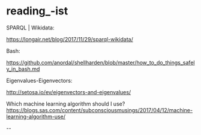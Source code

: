 # reading_-ist

SPARQL | Wikidata:

https://longair.net/blog/2017/11/29/sparql-wikidata/


Bash: 

https://github.com/anordal/shellharden/blob/master/how_to_do_things_safely_in_bash.md


Eigenvalues-Eigenvectors:

http://setosa.io/ev/eigenvectors-and-eigenvalues/


Which machine learning algorithm should I use?
https://blogs.sas.com/content/subconsciousmusings/2017/04/12/machine-learning-algorithm-use/

--
